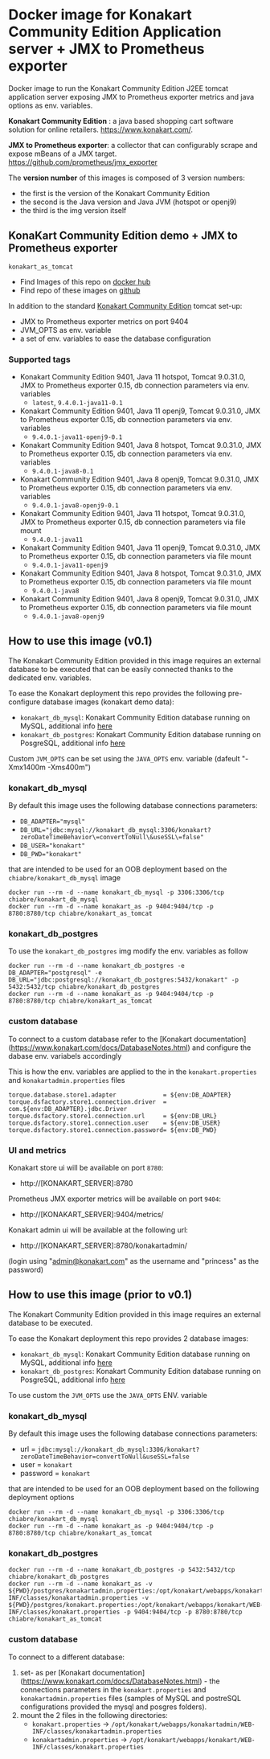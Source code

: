 # Docker image for Konakart Community Edition Application server + JMX to Prometheus exporter

Docker image to run the Konakart Community Edition J2EE tomcat application server exposing JMX to Prometheus exporter metrics and java options as env. variables.

**Konakart Community Edition** : a java based shopping cart software solution for online retailers. https://www.konakart.com/.

**JMX to Prometheus exporter**: a collector that can configurably scrape and expose mBeans of a JMX target. https://github.com/prometheus/jmx_exporter

The **version number** of this images is composed of 3 version numbers:
  * the first is the version of the Konakart Community Edition 
  * the second is the Java version and Java JVM (hotspot or openj9) 
  * the third is the img version itself

## KonaKart Community Edition demo + JMX to Prometheus exporter

`konakart_as_tomcat`

* Find Images of this repo on [docker hub](https://hub.docker.com/repository/docker/chiabre/konakart_as_tomcat)
* Find repo of these images on [github](https://github.com/chiabre/konakart_dockerized/konakart_as_tomcat)

In addition to the standard [Konakart Community Edition](https://www.konakart.com/downloads/community_edition/) tomcat set-up:

* JMX to Prometheus exporter metrics on port 9404
* JVM_OPTS as env. variable
* a set of env. variables to ease the database configuration

### Supported tags

* Konakart Community Edition 9401, Java 11 hotspot, Tomcat 9.0.31.0, JMX to Prometheus exporter 0.15, db connection parameters via env. variables
   * `latest`, `9.4.0.1-java11-0.1`
* Konakart Community Edition 9401, Java 11 openj9, Tomcat 9.0.31.0, JMX to Prometheus exporter 0.15, db connection parameters via env. variables
   * `9.4.0.1-java11-openj9-0.1`
* Konakart Community Edition 9401, Java 8 hotspot, Tomcat 9.0.31.0, JMX to Prometheus exporter 0.15, db connection parameters via env. variables
   * `9.4.0.1-java8-0.1`
* Konakart Community Edition 9401, Java 8 openj9, Tomcat 9.0.31.0, JMX to Prometheus exporter 0.15, db connection parameters via env. variables
   * `9.4.0.1-java8-openj9-0.1`
* Konakart Community Edition 9401, Java 11 hotspot, Tomcat 9.0.31.0, JMX to Prometheus exporter 0.15, db connection parameters via file mount
   * `9.4.0.1-java11`
* Konakart Community Edition 9401, Java 11 openj9, Tomcat 9.0.31.0, JMX to Prometheus exporter 0.15, db connection parameters via file mount
   * `9.4.0.1-java11-openj9`
* Konakart Community Edition 9401, Java 8 hotspot, Tomcat 9.0.31.0, JMX to Prometheus exporter 0.15, db connection parameters via file mount
   * `9.4.0.1-java8`
* Konakart Community Edition 9401, Java 8 openj9, Tomcat 9.0.31.0, JMX to Prometheus exporter 0.15, db connection parameters via file mount
   * `9.4.0.1-java8-openj9`

## How to use this image (v0.1)

The Konakart Community Edition provided in this image requires an external database to be executed that can be easily connected thanks to the dedicated env. variables. 

To ease the Konakart deployment this repo provides the following pre-configure database images (konakart demo data):

* `konakart_db_mysql`: Konakart Community Edition database running on MySQL, additional info [here](/konakart_db_mysql/README.md)  
* `konakart_db_postgres`: Konakart Community Edition database running on PosgreSQL, additional info [here](/konakart_db_postgres/README.md)  

Custom `JVM_OPTS` can be set using the `JAVA_OPTS` env. variable  (dafeult "-Xmx1400m -Xms400m")

### konakart_db_mysql

By default this image uses the following database connections parameters: 

  * `DB_ADAPTER="mysql"`
  * `DB_URL="jdbc:mysql://konakart_db_mysql:3306/konakart?zeroDateTimeBehavior\=convertToNull\&useSSL\=false"`
  * `DB_USER="konakart"`
  * `DB_PWD="konakart"`

that are intended to be used for an OOB deployment based on the `chiabre/konakart_db_mysql` image

```console
docker run --rm -d --name konakart_db_mysql -p 3306:3306/tcp chiabre/konakart_db_mysql
docker run --rm -d --name konakart_as -p 9404:9404/tcp -p 8780:8780/tcp chiabre/konakart_as_tomcat
```

### konakart_db_postgres

To use the `konakart_db_postgres` img modify the env. variables as follow

```console
docker run --rm -d --name konakart_db_postgres -e DB_ADAPTER="postgresql" -e DB_URL="jdbc:postgresql://konakart_db_postgres:5432/konakart" -p 5432:5432/tcp chiabre/konakart_db_postgres
docker run --rm -d --name konakart_as -p 9404:9404/tcp -p 8780:8780/tcp chiabre/konakart_as_tomcat
```

### custom database 

To connect to a custom database refer to the [Konakart documentation] (https://www.konakart.com/docs/DatabaseNotes.html) and configure the dabase env. variabels accordingly

This is how the env. variables are applied to the in the `konakart.properties` and `konakartadmin.properties` files

```properties
torque.database.store1.adapter             = ${env:DB_ADAPTER}
torque.dsfactory.store1.connection.driver  = com.${env:DB_ADAPTER}.jdbc.Driver
torque.dsfactory.store1.connection.url     = ${env:DB_URL}
torque.dsfactory.store1.connection.user    = ${env:DB_USER}
torque.dsfactory.store1.connection.password= ${env:DB_PWD}
```

### UI and metrics

Konakart store ui will be available on port `8780`:

* http://[KONAKART_SERVER]:8780

Prometheus JMX exporter metrics will be available on port `9404`:

* http://[KONAKART_SERVER]:9404/metrics/

Konakart admin ui will be available at the following url:

* http://[KONAKART_SERVER]:8780/konakartadmin/

(login using "admin@konakart.com" as the username and "princess" as the password)


## How to use this image (prior to v0.1)

The Konakart Community Edition provided in this image requires an external database to be executed. 

To ease the Konakart deployment this repo provides 2 database images:

* `konakart_db_mysql`: Konakart Community Edition database running on MySQL, additional info [here](/konakart_db_mysql/README.md)  
* `konakart_db_postgres`: Konakart Community Edition database running on PosgreSQL, additional info [here](/konakart_db_postgres/README.md)  

To use custom the `JVM_OPTS` use the `JAVA_OPTS` ENV. variable

### konakart_db_mysql

By default this image uses the following database connections parameters: 

* url = `jdbc:mysql://konakart_db_mysql:3306/konakart?zeroDateTimeBehavior=convertToNull&useSSL=false`
* user = `konakart`
* password = `konakart`

that are intended to be used for an OOB deployment based on the following deployment options

```console
docker run --rm -d --name konakart_db_mysql -p 3306:3306/tcp chiabre/konakart_db_mysql
docker run --rm -d --name konakart_as -p 9404:9404/tcp -p 8780:8780/tcp chiabre/konakart_as_tomcat
```

### konakart_db_postgres

```console
docker run --rm -d --name konakart_db_postgres -p 5432:5432/tcp chiabre/konakart_db_postgres
docker run --rm -d --name konakart_as -v ${PWD}/postgres/konakartadmin.properties:/opt/konakart/webapps/konakartadmin/WEB-INF/classes/konakartadmin.properties -v ${PWD}/postgres/konakart.properties:/opt/konakart/webapps/konakart/WEB-INF/classes/konakart.properties -p 9404:9404/tcp -p 8780:8780/tcp chiabre/konakart_as_tomcat
```

### custom database 

To connect to a different database: 

1. set- as per [Konakart documentation] (https://www.konakart.com/docs/DatabaseNotes.html) - the connections parameters in the `konakart.properties` and `konakartadmin.properties` files (samples of MySQL and postreSQL configurations provided the mysql and posgres folders).
2. mount the 2 files in the following directories:
    * `konakart.properties` -> `/opt/konakart/webapps/konakartadmin/WEB-INF/classes/konakartadmin.properties`
    * `konakartadmin.properties` ->  `/opt/konakart/webapps/konakart/WEB-INF/classes/konakart.properties`
